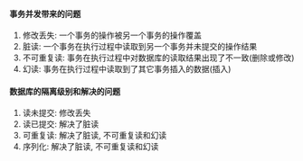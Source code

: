 #### 事务并发带来的问题
1. 修改丢失: 一个事务的操作被另一个事务的操作覆盖
2. 脏读: 一个事务在执行过程中读取到另一个事务并未提交的操作结果
3. 不可重复读: 事务在执行过程中对数据库的读取结果出现了不一致(删除或修改)
4. 幻读: 事务在执行过程中读取到了其它事务插入的数据(插入)

#### 数据库的隔离级别和解决的问题
1. 读未提交: 修改丢失
2. 读已提交: 解决了脏读
3. 可重复读: 解决了脏读, 不可重复读和幻读
4. 序列化:  解决了脏读, 不可重复读和幻读